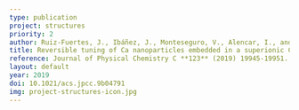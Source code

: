 ```yaml
---
type: publication
project: structures
priority: 2
author: Ruiz-Fuertes, J., Ibáñez, J., Monteseguro, V., Alencar, I., and Cazorla, C.
title: Reversible tuning of Ca nanoparticles embedded in a superionic CaF<sub>2</sub> matrix
reference: Journal of Physical Chemistry C **123** (2019) 19945-19951.
layout: default
year: 2019
doi: 10.1021/acs.jpcc.9b04791
img: project-structures-icon.jpg
---
```

